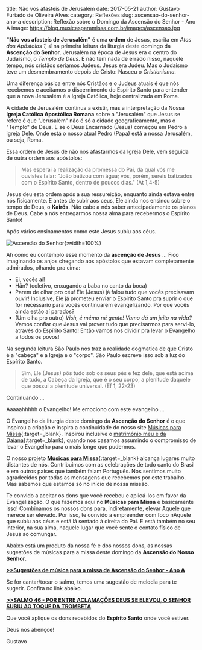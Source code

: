 ﻿title: Não vos afasteis de Jerusalém
date: 2017-05-21
author: Gustavo Furtado de Oliveira Alves
category: Reflexões
slug: ascensao-do-senhor-ano-a
description: Reflexão sobre o Domingo da Ascensão do Senhor - Ano A
image: https://blog.musicasparamissa.com.br/images/ascensao.jpg

**"Não vos afasteis de Jerusalém"** é uma **ordem** de Jesus,
escrita em _Atos dos Apóstolos 1, 4_ na primeira leitura da liturgia deste domingo da **Ascenção do Senhor**.
Jerusalém na época de Jesus era o centro do Judaísmo, o _Templo de Deus_.
E não tem nada de errado nisso, naquele tempo, nós cristãos seríamos Judeus. Jesus era Judeu.
Mas o Judaísmo teve um desmembramento depois de Cristo: Nasceu o _Cristianismo_.

Uma diferença básica entre nós Cristãos e o Judeus atuais é que nós
recebemos e aceitamos o discernimento do Espírito Santo para entender
que a nova Jerusalém é a Igreja Católica, hoje centralizada em Roma.

A cidade de Jerusalém continua a existir, mas a interpretação da Nossa
**Igreja Católica Apostólica Romana** sobre a "Jerusalém" que Jesus se refere
é que "Jerusalém" não é só a cidade geograficamente, mas o "Templo" de Deus.
E se o Deus Encarnado (Jesus) começou em Pedro a igreja Dele.
Onde está o nosso atual Pedro (Papa) está a nossa Jerusalém, ou seja, Roma.

Essa ordem de Jesus de não nos afastarmos da Igreja Dele,
vem seguida de outra ordem aos apóstolos:

> Mas esperai a realização da promessa do Pai,
da qual vós me ouvistes falar:
"João batizou com água;
vós, porém, sereis batizados com o Espírito Santo,
dentro de poucos dias." (At 1,4-5)

Jesus deu esta ordem após a sua ressureição, enquanto ainda estava entre nós fisicamente.
E antes de subir aos ceus, Ele ainda nos ensinou sobre o tempo de Deus, o **Kairós**.
Não cabe a nós saber antecipadamente os planos de Deus.
Cabe a nós entregarmos nossa alma para recebermos o Espírito Santo!

Após vários ensinamentos como este Jesus subiu aos céus.

![Ascensão do Senhor](/images/ascensao.jpg){:width=100%}

Ah como eu contemplo esse momento da **ascenção de Jesus** ...
Fico imaginando os anjos chegando aos apóstolos que estavam completamente admirados,
olhando pra cima:

- Ei, vocês aí!
- Hãn? (coletivo, enxugando a baba no canto da boca)
- Parem de olhar pro céu! Ele (Jesus) já falou tudo que vocês precisavam ouvir!
Inclusive, Ele já prometeu enviar o Espirito Santo pra suprir o que for necessário
para vocês continuarem evangelizando.
Por que vocês ainda estão aí parados?
- (Um olha pro outro) _Vish, é mémo né gente! Vamo dá um jeito na vida?_
Vamos confiar que Jesus vai prover tudo que precisarmos para servi-lo,
através do Espírito Santo! Então vamos nos dividir pra levar o Evangelho a todos os povos!

Na segunda leitura São Paulo nos traz a realidade dogmatica de que
Cristo é a "cabeça" e a Igreja é o "corpo".
São Paulo escreve isso sob a luz do Espírito Santo.

> Sim, Ele (Jesus) pôs tudo sob os seus pés e fez dele,
que está acima de tudo, a Cabeça da Igreja,
que é o seu corpo,
a plenitude daquele que possui a plenitude universal.
(Ef 1, 22-23)

Continuando ...

Aaaaahhhhh o Evangelho! Me emociono com este evangelho ...

O Evangelho da liturgia deste domingo da **Ascenção do Senhor**
é o que inspirou a criação e inspira a continuidade do nosso site
[Músicas para Missa](http://musicasparamissa.com.br){:target=\_blank}.
Inspirou inclusive o [matrimônio meu e da Daiana](http://blog.musicasparamissa.com.br/como-nasceu-o-musicas-para-missa/){:target=\_blank},
quando nos casamos assumindo o compromisso de levar o Evangelho para o mais longe que pudermos.

O nosso projeto [**Músicas para Missa**](http://musicasparamissa.com.br){:target=\_blank}
alcança lugares muito distantes de nós. Contribuimos com as celebrações de todo canto do Brasil
e em outros países que também falam Português.
Nos sentimos muito agradecidos por todas as mensagens que recebemos por este trabalho.
Mas sabemos que estamos só no início de nossa missão.

Te convido a aceitar os dons que você recebeu e aplicá-los em favor da Evangelização.
O que fazemos aqui no **Músicas para Missa** é basicamente isso!
Combinamos os nossos dons para, indiretamente, elevar Aquele que merece ser elevado.
Por isso, te convido a empreender com foco nAquele que subiu aos céus
e está lá sentado à direita do Pai.
E está também no seu interior, na sua alma, naquele lugar que você sente o contato físico de Jesus ao comungar.

Abaixo está um produto da nossa fé e dos nossos dons, as nossas sugestões de músicas para a missa deste domingo da **Ascensão do Nosso Senhor**.

**[>>Sugestões de música para a missa de Ascensão do Senhor - Ano A](http://musicasparamissa.com.br/sugestoes-para/ascensao-do-senhor-ano-a)**

Se for cantar/tocar o salmo, temos uma sugestão de melodia para te sugerir.
Confira no link abaixo.

**[>>SALMO 46 - POR ENTRE ACLAMAÇÕES DEUS SE ELEVOU, O SENHOR SUBIU AO TOQUE DA TROMBETA](http://musicasparamissa.com.br/musica/salmo-46-por-entre-aclamacoes-deus-se-elevou-o-senhor-subiu-ao-toque-da-trombeta/)**

Que você aplique os dons recebidos do **Espírito Santo** onde você estiver.

Deus nos abençoe!

Gustavo

